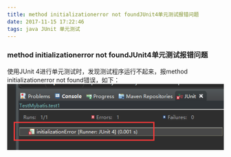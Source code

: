 ```yaml
---
title: method initializationerror not foundJUnit4单元测试报错问题
date: 2017-11-15 17:22:46
tags: java JUnit 单元测试
---
```

### method initializationerror not foundJUnit4单元测试报错问题

使用JUnit 4进行单元测试时，发现测试程序运行不起来，报method initializationerror not found错误，如下：
![](/images/method-initializationerror-not-foundJUnit4单元测试报错问题/1.png)